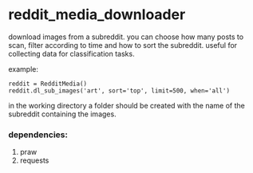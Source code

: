 # reddit_media_downloader
download images from a subreddit. you can choose how many posts to scan, filter according to time and how to sort the subreddit.
useful for collecting data for classification tasks.

example:

    reddit = RedditMedia()
    reddit.dl_sub_images('art', sort='top', limit=500, when='all')
    
in the working directory a folder should be created with the name of the subreddit containing the images.

### dependencies:
1. praw
2. requests
